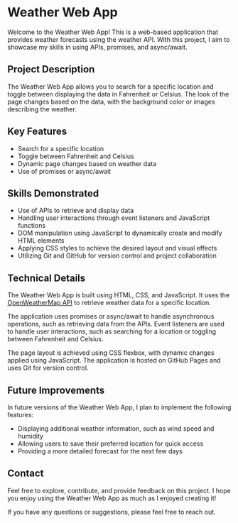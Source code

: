 # Weather Web App

Welcome to the Weather Web App! This is a web-based application that provides weather forecasts using the weather API. With this project, I aim to showcase my skills in using APIs, promises, and async/await.

## Project Description

The Weather Web App allows you to search for a specific location and toggle between displaying the data in Fahrenheit or Celsius. The look of the page changes based on the data, with the background color or images describing the weather.

## Key Features

- Search for a specific location
- Toggle between Fahrenheit and Celsius
- Dynamic page changes based on weather data
- Use of promises or async/await

## Skills Demonstrated

- Use of APIs to retrieve and display data
- Handling user interactions through event listeners and JavaScript functions
- DOM manipulation using JavaScript to dynamically create and modify HTML elements
- Applying CSS styles to achieve the desired layout and visual effects
- Utilizing Git and GitHub for version control and project collaboration

## Technical Details

The Weather Web App is built using HTML, CSS, and JavaScript. It uses the [OpenWeatherMap API](https://www.weatherapi.com/) to retrieve weather data for a specific location.

The application uses promises or async/await to handle asynchronous operations, such as retrieving data from the APIs. Event listeners are used to handle user interactions, such as searching for a location or toggling between Fahrenheit and Celsius.

The page layout is achieved using CSS flexbox, with dynamic changes applied using JavaScript. The application is hosted on GitHub Pages and uses Git for version control.

## Future Improvements

In future versions of the Weather Web App, I plan to implement the following features:

- Displaying additional weather information, such as wind speed and humidity
- Allowing users to save their preferred location for quick access
- Providing a more detailed forecast for the next few days

## Contact

Feel free to explore, contribute, and provide feedback on this project. I hope you enjoy using the Weather Web App as much as I enjoyed creating it!

If you have any questions or suggestions, please feel free to reach out.
